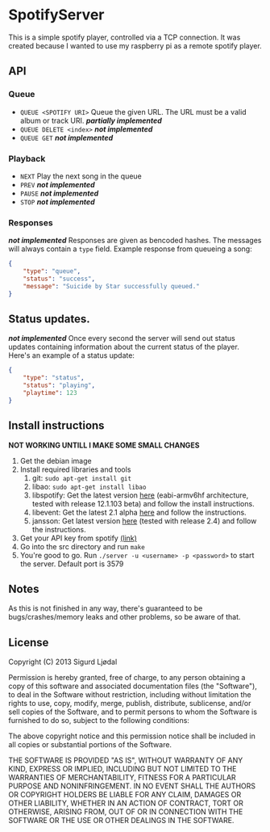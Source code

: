# SpotifyServer
This is a simple spotify player, controlled via a TCP connection. It was created because I wanted to use my raspberry pi as a remote spotify player.

## API
### Queue
* `QUEUE <SPOTIFY URI>` Queue the given URL. The URL must be a valid album or track URI. **_partially implemented_**
* `QUEUE DELETE <index>` **_not implemented_**
* `QUEUE GET` **_not implemented_**

### Playback
* `NEXT` Play the next song in the queue
* `PREV` **_not implemented_**
* `PAUSE` **_not implemented_**
* `STOP` **_not implemented_**

### Responses
**_not implemented_**
Responses are given as bencoded hashes. The messages will always contain a `type` field. Example response from queueing a song:
```json
{
    "type": "queue",
    "status": "success",
    "message": "Suicide by Star successfully queued."
}
```

## Status updates.
**_not implemented_**
Once every second the server will send out status updates containing information about the current status of the player. Here's an example of a status update:
```json
{
    "type": "status",
    "status": "playing",
    "playtime": 123
}
```

## Install instructions

**NOT WORKING UNTILL I MAKE SOME SMALL CHANGES**

1. Get the debian image
2. Install required libraries and tools
    1. git: `sudo apt-get install git`
    2. libao: `sudo apt-get install libao`
    3. libspotify: Get the latest version [here](http://developer.spotify.com/technologies/libspotify/#download) (eabi-armv6hf architecture, tested with release 12.1.103 beta) and follow the install instructions.
    4. libevent: Get the latest 2.1 alpha [here](https://github.com/downloads/libevent/libevent/libevent-2.1.2-alpha.tar.gz) and follow the instructions.
    5. jansson: Get latest version [here](http://www.digip.org/jansson/) (tested with release 2.4) and follow the instructions.
3. Get your API key from spotify [(link)](http://developer.spotify.com/login/)
4. Go into the src directory and run `make`
5. You're good to go. Run `./server -u <username> -p <password>` to start the server. Default port is 3579

## Notes
As this is not finished in any way, there's guaranteed to be bugs/crashes/memory leaks and other problems, so be aware of that.

## License
Copyright (C) 2013 Sigurd Ljødal

Permission is hereby granted, free of charge, to any person obtaining a copy of this software and associated documentation files (the "Software"), to deal in the Software without restriction, including without limitation the rights to use, copy, modify, merge, publish, distribute, sublicense, and/or sell copies of the Software, and to permit persons to whom the Software is furnished to do so, subject to the following conditions:

The above copyright notice and this permission notice shall be included in all copies or substantial portions of the Software.

THE SOFTWARE IS PROVIDED "AS IS", WITHOUT WARRANTY OF ANY KIND, EXPRESS OR IMPLIED, INCLUDING BUT NOT LIMITED TO THE WARRANTIES OF MERCHANTABILITY, FITNESS FOR A PARTICULAR PURPOSE AND NONINFRINGEMENT. IN NO EVENT SHALL THE AUTHORS OR COPYRIGHT HOLDERS BE LIABLE FOR ANY CLAIM, DAMAGES OR OTHER LIABILITY, WHETHER IN AN ACTION OF CONTRACT, TORT OR OTHERWISE, ARISING FROM, OUT OF OR IN CONNECTION WITH THE SOFTWARE OR THE USE OR OTHER DEALINGS IN THE SOFTWARE.
